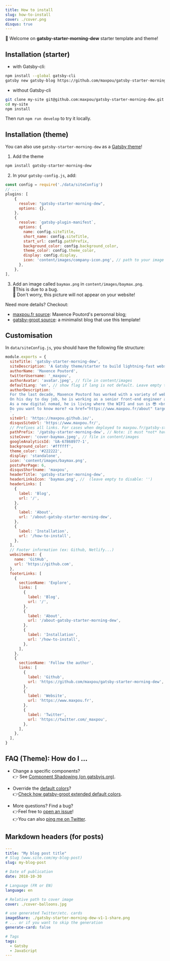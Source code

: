```yaml
---
title: How to install
slug: how-to-install
cover: ./cover.png
disqus: true
---
```


👋 Welcome on **gatsby-starter-morning-dew** starter template and theme!

## Installation (starter)

* with Gatsby-cli: 
  
```bash
npm install --global gatsby-cli
gatsby new gatsby-blog https://github.com/maxpou/gatsby-starter-morning-dew
```

* without Gatsby-cli

```bash
git clone my-site git@github.com:maxpou/gatsby-starter-morning-dew.git
cd my-site
npm install
```

Then run `npm run develop` to try it locally.

## Installation (theme)

You can also use `gatsby-starter-morning-dew` as a [Gatsby theme](https://www.gatsbyjs.org/blog/2018-11-11-introducing-gatsby-themes/)!

1. Add the theme
  ```bash
  npm install gatsby-starter-morning-dew
  ```
2. In your `gatsby-config.js`, add:
  ```js
  const config = require('./data/siteConfig')
  // ...
  plugins: [
      {
        resolve: "gatsby-starter-morning-dew",
        options: {},
      },
      {
        resolve: `gatsby-plugin-manifest`,
        options: {
          name: config.siteTitle,
          short_name: config.siteTitle,
          start_url: config.pathPrefix,
          background_color: config.background_color,
          theme_color: config.theme_color,
          display: config.display,
          icon: 'content/images/company-icon.png', // path to your image
        },
      },
  ],
  ```
3. Add an image called `baymax.png` in `content/images/baymax.png`.  
🐞This is due to a bug.  
😬 Don't worry, this picture will not appear on your website!

Need more details? Checkout:
* [maxpou.fr source](https://github.com/maxpou/maxpou.fr): Maxence Poutord's personnal blog;
* [gatsby-groot source](https://github.com/maxpou/gatsby-groot/): a minimalist blog that use this template!

## Customisation

In `data/siteConfig.js`, you should have the following file structure:

```js
module.exports = {
  siteTitle: 'gatsby-starter-morning-dew',
  siteDescription: 'A Gatsby theme/starter to build lightning-fast websites',
  authorName: 'Maxence Poutord',
  twitterUsername: '_maxpou',
  authorAvatar: 'avatar.jpeg', // file in content/images
  defaultLang: 'en', // show flag if lang is not default. Leave empty to enable flags in post lists
  authorDescription: `
  For the last decade, Maxence Poutord has worked with a variety of web technologies. He is currently focused on front-end development.
  On his day to day job, he is working as a senior front-end engineer at VSware. He is also a frequent tech speaker and a mentor.
  As a new digital nomad, he is living where the WIFI and sun is 😎 <br>
  Do you want to know more? <a href="https://www.maxpou.fr/about" target="_blank">Visit my website!</a>
  `,
  siteUrl: 'https://maxpou.github.io/',
  disqusSiteUrl: 'https://www.maxpou.fr/',
  // Prefixes all links. For cases when deployed to maxpou.fr/gatsby-starter-morning-dew/
  pathPrefix: '/gatsby-starter-morning-dew', // Note: it must *not* have a trailing slash.
  siteCover: 'cover-baymax.jpeg', // file in content/images
  googleAnalyticsId: 'UA-67868977-1',
  background_color: '#ffffff',
  theme_color: '#222222',
  display: 'standalone',
  icon: 'content/images/baymax.png',
  postsPerPage: 6,
  disqusShortname: 'maxpou',
  headerTitle: 'gatsby-starter-morning-dew',
  headerLinksIcon: 'baymax.png', //  (leave empty to disable: '')
  headerLinks: [
    {
      label: 'Blog',
      url: '/',
    },
    {
      label: 'About',
      url: '/about-gatsby-starter-morning-dew',
    },
    {
      label: 'Installation',
      url: '/how-to-install',
    },
  ],
  // Footer information (ex: Github, Netlify...)
  websiteHost: {
    name: 'GitHub',
    url: 'https://github.com',
  },
  footerLinks: [
    {
      sectionName: 'Explore',
      links: [
        {
          label: 'Blog',
          url: '/',
        },
        {
          label: 'About',
          url: '/about-gatsby-starter-morning-dew',
        },
        {
          label: 'Installation',
          url: '/how-to-install',
        },
      ],
    },
    {
      sectionName: 'Follow the author',
      links: [
        {
          label: 'Github',
          url: 'https://github.com/maxpou/gatsby-starter-morning-dew',
        },
        {
          label: 'Website',
          url: 'https://www.maxpou.fr',
        },
        {
          label: 'Twitter',
          url: 'https://twitter.com/_maxpou',
        },
      ],
    },
  ],
}
```


## FAQ (Theme): How do I ...

* Change a specific components?  
👉 See [Component Shadowing (on gatsbyjs.org)](https://www.gatsbyjs.org/blog/2019-04-29-component-shadowing/).
  
* Override the [default colors](https://github.com/maxpou/gatsby-starter-morning-dew/blob/master/src/tokens/colors.js)?  
👉[Check how gatsby-groot extended default colors](https://github.com/maxpou/gatsby-groot/blob/master/src/gatsby-starter-morning-dew/theme.js).
  
* More questions? Find a bug?  
👉Feel free to [open an issue](https://github.com/maxpou/gatsby-starter-morning-dew/issues/new)!  
👉You can also [ping me on Twitter](https://twitter.com/_maxpou).  


## Markdown headers (for posts)

```yaml
---
title: "My blog post title"
# Slug (www.site.com/my-blog-post)
slug: my-blog-post

# Date of publication
date: 2018-10-30

# Language (FR or EN)
language: en

# Relative path to cover image
cover: ./cover-balloons.jpg

# use generated Twitter/etc. cards
imageShare: ./gatsby-starter-morning-dew-v1-1-share.png
# ... or if you want to skip the generation
generate-card: false

# Tags
tags:
  - Gatsby
  - JavaScript
---
```
